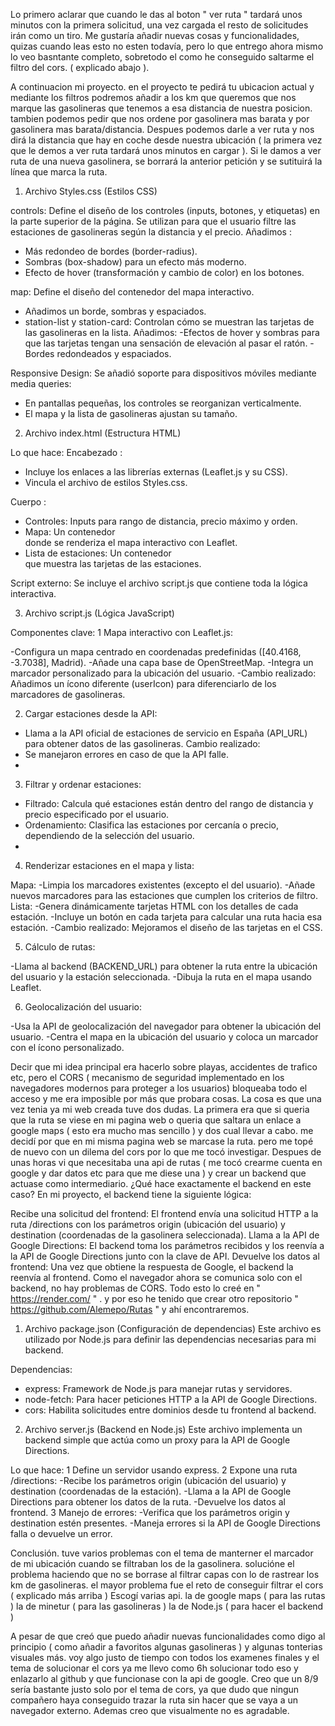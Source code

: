 Lo primero aclarar que cuando le das al boton " ver ruta " tardará unos minutos con la primera solicitud, una vez cargada el resto de solicitudes irán como un tiro.
Me gustaría añadir nuevas cosas y funcionalidades, quizas cuando leas esto no esten todavía, pero lo que entrego ahora mismo lo veo basntante completo, sobretodo el como he conseguido saltarme el filtro del cors. ( explicado abajo ).

A continuacion mi proyecto. en el proyecto te pedirá tu ubicacion actual y mediante los filtros podremos añadir a los km que queremos que nos marque las gasolineras que tenemos a esa distancia de nuestra posicion. tambien podemos pedir que nos ordene por gasolinera mas barata y por gasolinera mas barata/distancia.
Despues podemos darle a ver ruta y nos dirá la distancia que hay en coche desde nuestra ubicación ( la primera vez que le demos a ver ruta tardará unos minutos en cargar ).
Si le damos a ver ruta de una nueva gasolinera, se borrará la anterior petición y se sutituirá la línea que marca la ruta.



1. Archivo Styles.css (Estilos CSS)

controls: Define el diseño de los controles (inputs, botones, y etiquetas) en la parte superior de la página. Se utilizan para que el usuario filtre las estaciones de gasolineras según la distancia y el precio.
Añadimos : 
- Más redondeo de bordes (border-radius).
- Sombras (box-shadow) para un efecto más moderno.
- Efecto de hover (transformación y cambio de color) en los botones.
  
map: Define el diseño del contenedor del mapa interactivo.
- Añadimos un borde, sombras y espaciados. 
- station-list y station-card: Controlan cómo se muestran las tarjetas de las gasolineras en la lista.
Añadimos:
-Efectos de hover y sombras para que las tarjetas tengan una sensación de elevación al pasar el ratón.
-Bordes redondeados y espaciados.

Responsive Design: Se añadió soporte para dispositivos móviles mediante media queries:
- En pantallas pequeñas, los controles se reorganizan verticalmente.
- El mapa y la lista de gasolineras ajustan su tamaño.

2. Archivo index.html (Estructura HTML)

Lo que hace:
Encabezado <head>:
- Incluye los enlaces a las librerías externas (Leaflet.js y su CSS).
- Vincula el archivo de estilos Styles.css.
  
Cuerpo <body>:
- Controles: Inputs para rango de distancia, precio máximo y orden.
- Mapa: Un contenedor <div id="map"> donde se renderiza el mapa interactivo con Leaflet.
- Lista de estaciones: Un contenedor <div id="station-list"> que muestra las tarjetas de las estaciones.
  
Script externo: Se incluye el archivo script.js que contiene toda la lógica interactiva.


3. Archivo script.js (Lógica JavaScript)


Componentes clave:
1 Mapa interactivo con Leaflet.js:

-Configura un mapa centrado en coordenadas predefinidas ([40.4168, -3.7038], Madrid).
-Añade una capa base de OpenStreetMap.
-Integra un marcador personalizado para la ubicación del usuario.
-Cambio realizado: Añadimos un ícono diferente (userIcon) para diferenciarlo de los marcadores de gasolineras.

2. Cargar estaciones desde la API:
- Llama a la API oficial de estaciones de servicio en España (API_URL) para obtener datos de las gasolineras.
Cambio realizado:
- Se manejaron errores en caso de que la API falle.
- 
3. Filtrar y ordenar estaciones:

- Filtrado: Calcula qué estaciones están dentro del rango de distancia y precio especificado por el usuario.
- Ordenamiento: Clasifica las estaciones por cercanía o precio, dependiendo de la selección del usuario.
- 
4. Renderizar estaciones en el mapa y lista:

Mapa:
-Limpia los marcadores existentes (excepto el del usuario).
-Añade nuevos marcadores para las estaciones que cumplen los criterios de filtro.
Lista:
-Genera dinámicamente tarjetas HTML con los detalles de cada estación.
-Incluye un botón en cada tarjeta para calcular una ruta hacia esa estación.
-Cambio realizado: Mejoramos el diseño de las tarjetas en el CSS.

5. Cálculo de rutas:
   
-Llama al backend (BACKEND_URL) para obtener la ruta entre la ubicación del usuario y la estación seleccionada.
-Dibuja la ruta en el mapa usando Leaflet.

6. Geolocalización del usuario:

-Usa la API de geolocalización del navegador para obtener la ubicación del usuario.
-Centra el mapa en la ubicación del usuario y coloca un marcador con el ícono personalizado.


Decir que mi idea principal era hacerlo sobre playas, accidentes de trafico etc, pero el CORS (  mecanismo de seguridad implementado en los navegadores modernos para proteger a los usuarios)
bloqueaba todo el acceso y me era imposible por más que probara cosas. La cosa es que una vez tenia ya mi web creada tuve dos dudas.
La primera era que si queria que la ruta se viese en mi pagina web o queria que saltara un enlace a google maps ( esto era mucho mas sencillo )
y dos cual llevar a cabo.
me decidí por que en mi misma pagina web se marcase la ruta. pero me topé de nuevo con un dilema del cors por lo que me tocó investigar.
Despues de unas horas vi que necesitaba una api de rutas ( me tocó crearme cuenta en google y dar datos etc para que me diese una ) y crear un backend que actuase como intermediario.
 ¿Qué hace exactamente el backend en este caso?
En mi proyecto, el backend tiene la siguiente lógica:

Recibe una solicitud del frontend:
El frontend envía una solicitud HTTP a la ruta /directions con los parámetros origin (ubicación del usuario) y destination (coordenadas de la gasolinera seleccionada).
Llama a la API de Google Directions:
El backend toma los parámetros recibidos y los reenvía a la API de Google Directions junto con la clave de API.
Devuelve los datos al frontend:
Una vez que obtiene la respuesta de Google, el backend la reenvía al frontend.
Como el navegador ahora se comunica solo con el backend, no hay problemas de CORS.
Todo esto lo creé en " https://render.com/ " . y por eso he tenido que crear otro repositorio " https://github.com/Alemepo/Rutas "
y ahí encontraremos.

1. Archivo package.json (Configuración de dependencias)
Este archivo es utilizado por Node.js para definir las dependencias necesarias para mi backend.

Dependencias:
- express: Framework de Node.js para manejar rutas y servidores.
- node-fetch: Para hacer peticiones HTTP a la API de Google Directions.
- cors: Habilita solicitudes entre dominios desde tu frontend al backend.

2. Archivo server.js (Backend en Node.js)
Este archivo implementa un backend simple que actúa como un proxy para la API de Google Directions.

Lo que hace:
1 Define un servidor usando express.
2 Expone una ruta /directions:
-Recibe los parámetros origin (ubicación del usuario) y destination (coordenadas de la estación).
-Llama a la API de Google Directions para obtener los datos de la ruta.
-Devuelve los datos al frontend.
3 Manejo de errores:
-Verifica que los parámetros origin y destination estén presentes.
-Maneja errores si la API de Google Directions falla o devuelve un error.


Conclusión. 
tuve varios problemas con el tema de manterner el marcador de mi ubicación cuando se filtraban los de la gasolinera.
solucióne el problema haciendo que no se borrase al filtrar capas con lo de rastrear los km de gasolineras.
el mayor problema fue el reto de conseguir filtrar el cors ( explicado más arriba )
Escogí varias api. la de google maps ( para las rutas )
la de minetur ( para las gasolineras ) 
la de Node.js ( para hacer el backend ) 

A pesar de que creó que puedo añadir nuevas funcionalidades como digo al principio ( como añadir a favoritos algunas gasolineras ) y algunas tonterias visuales más. voy algo justo de tiempo con todos los examenes finales
y el tema de solucionar el cors ya me llevo como 6h solucionar todo eso y enlazarlo al github y que funcionase con la api de google.
Creo que un 8/9 sería bastante justo solo por el tema de cors, ya que dudo que ningun compañero haya conseguido trazar la ruta sin hacer que se vaya a un navegador externo. Ademas creo que visualmente no es agradable.



